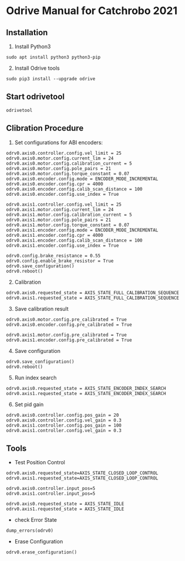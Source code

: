 # Odrive Manual for Catchrobo 2021 

## Installation
1. Install Python3
```
sudo apt install python3 python3-pip
```
2. Install Odrive tools
```
sudo pip3 install --upgrade odrive 
```

## Start odrivetool
```
odrivetool
```

## Clibration Procedure
1. Set configurations for ABI encoders:  
```
odrv0.axis0.controller.config.vel_limit = 25
odrv0.axis0.motor.config.current_lim = 24
odrv0.axis0.motor.config.calibration_current = 5
odrv0.axis0.motor.config.pole_pairs = 21
odrv0.axis0.motor.config.torque_constant = 0.07
odrv0.axis0.encoder.config.mode = ENCODER_MODE_INCREMENTAL
odrv0.axis0.encoder.config.cpr = 4000
odrv0.axis0.encoder.config.calib_scan_distance = 100
odrv0.axis0.encoder.config.use_index = True

odrv0.axis1.controller.config.vel_limit = 25
odrv0.axis1.motor.config.current_lim = 24
odrv0.axis1.motor.config.calibration_current = 5
odrv0.axis1.motor.config.pole_pairs = 21
odrv0.axis1.motor.config.torque_constant = 0.07
odrv0.axis1.encoder.config.mode = ENCODER_MODE_INCREMENTAL
odrv0.axis1.encoder.config.cpr = 4000
odrv0.axis1.encoder.config.calib_scan_distance = 100
odrv0.axis1.encoder.config.use_index = True

odrv0.config.brake_resistance = 0.55
odrv0.config.enable_brake_resistor = True
odrv0.save_configuration()
odrv0.reboot()
```

2. Calibration
```
odrv0.axis0.requested_state = AXIS_STATE_FULL_CALIBRATION_SEQUENCE
odrv0.axis1.requested_state = AXIS_STATE_FULL_CALIBRATION_SEQUENCE
```

3. Save calibration result
```
odrv0.axis0.motor.config.pre_calibrated = True
odrv0.axis0.encoder.config.pre_calibrated = True

odrv0.axis1.motor.config.pre_calibrated = True
odrv0.axis1.encoder.config.pre_calibrated = True
```

4. Save configuration
```
odrv0.save_configuration()
odrv0.reboot()
```

5. Run index search
```
odrv0.axis0.requested_state = AXIS_STATE_ENCODER_INDEX_SEARCH
odrv0.axis1.requested_state = AXIS_STATE_ENCODER_INDEX_SEARCH
```

6. Set pid gain
```
odrv0.axis0.controller.config.pos_gain = 20
odrv0.axis0.controller.config.vel_gain = 0.3
odrv0.axis1.controller.config.pos_gain = 100
odrv0.axis1.controller.config.vel_gain = 0.3
```

## Tools
* Test Position Control
```
odrv0.axis0.requested_state=AXIS_STATE_CLOSED_LOOP_CONTROL
odrv0.axis1.requested_state=AXIS_STATE_CLOSED_LOOP_CONTROL

odrv0.axis0.controller.input_pos=5
odrv0.axis1.controller.input_pos=5

odrv0.axis0.requested_state = AXIS_STATE_IDLE
odrv0.axis1.requested_state = AXIS_STATE_IDLE
```

* check Error State
```
dump_errors(odrv0)
```

* Erase Configuration
```
odrv0.erase_configuration()
```

